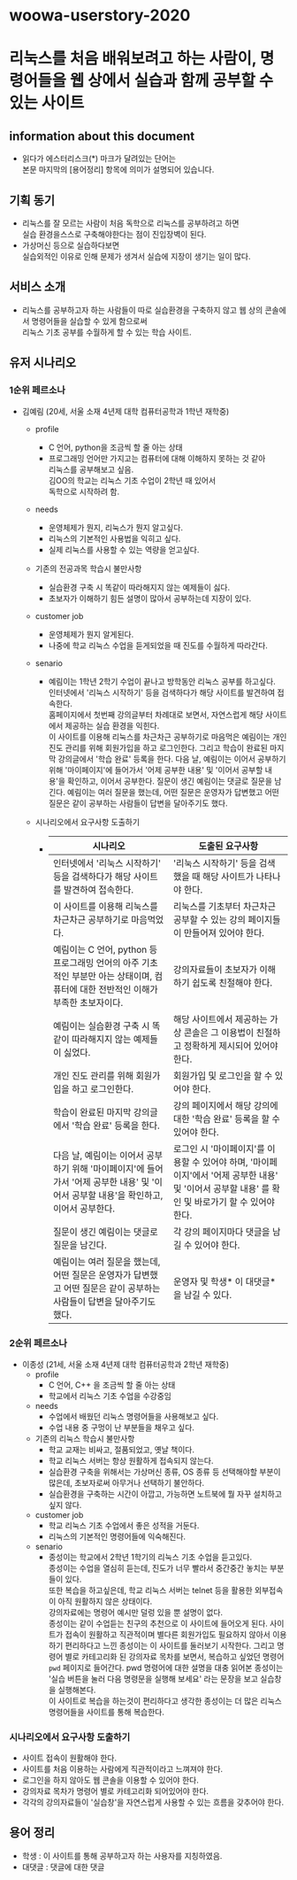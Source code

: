 # woowa-userstory-2020
# 리눅스를 처음 배워보려고 하는 사람이, 명령어들을 웹 상에서 실습과 함께 공부할 수 있는 사이트
## information about this document
 - 읽다가 에스터리스크(*) 마크가 달려있는 단어는   
   본문 마지막의 [용어정리] 항목에  의미가 설명되어 있습니다.
## 기획 동기
 - 리눅스를 잘 모르는 사람이 처음 독학으로 리눅스를 공부하려고 하면  
 실습 환경을스스로 구축해야한다는 점이 진입장벽이 된다.
 - 가상머신 등으로 실습하다보면  
 실습외적인 이유로 인해 문제가 생겨서 실습에 지장이 생기는 일이 많다.
## 서비스 소개
 - 리눅스를 공부하고자 하는 사람들이 따로 실습환경을 구축하지 않고 웹 상의 콘솔에서 명령어들을 실습할 수 있게 함으로써  
 리눅스 기초 공부를 수월하게 할 수 있는 학습 사이트.

## 유저 시나리오
### 1순위 페르소나
- 김예림 (20세, 서울 소재 4년제 대학 컴퓨터공학과 1학년 재학중)
    - profile
        - C 언어, python을 조금씩 할 줄 아는 상태
        - 프로그래밍 언어만 가지고는 컴퓨터에 대해 이해하지 못하는 것 같아  
          리눅스를 공부해보고 싶음.  
          김OO의 학교는 리눅스 기초 수업이 2학년 때 있어서  
          독학으로 시작하려 함.  
    - needs
       - 운영체제가 뭔지, 리눅스가 뭔지 알고싶다.
       - 리눅스의 기본적인 사용법을 익히고 싶다.
       - 실제 리눅스를 사용할 수 있는 역량을 얻고싶다.
    - 기존의 전공과목 학습시 불만사항
       - 실습환경 구축 시 똑같이 따라해지지 않는 예제들이 싫다.
       - 초보자가 이해하기 힘든 설명이 많아서 공부하는데 지장이 있다.
    - customer job
       - 운영체제가 뭔지 알게된다.
       - 나중에 학교 리눅스 수업을 듣게되었을 때 진도를 수월하게 따라간다.
    - senario
       - 예림이는 1학년 2학기 수업이 끝나고 방학동안 리눅스 공부를 하고싶다.  
         인터넷에서 '리눅스 시작하기' 등을 검색하다가 해당 사이트를 발견하여 접속한다.  
         홈페이지에서 첫번째 강의글부터 차례대로 보면서, 자연스럽게 해당 사이트에서 제공하는 실습 환경을 익힌다.  
         이 사이트를 이용해 리눅스를 차근차근 공부하기로 마음먹은 예림이는 개인 진도 관리를 위해 회원가입을 하고 로그인한다. 그리고 학습이 완료된 마지막 강의글에서 '학습 완료' 등록을 한다.
       다음 날, 예림이는 이어서 공부하기 위해 '마이페이지'에 들어가서 '어제 공부한 내용' 및 '이어서 공부할 내용'을 확인하고, 이어서 공부한다. 질문이 생긴 예림이는 댓글로 질문을 남긴다. 예림이는 여러 질문을 했는데, 어떤 질문은 운영자가 답변했고 어떤 질문은 같이 공부하는 사람들이 답변을 달아주기도 했다.
       
    - 시나리오에서 요구사항 도출하기
       - | 시나리오 | 도출된 요구사항 |
         |----------|----------|
         | 인터넷에서 '리눅스 시작하기' 등을 검색하다가 해당 사이트를 발견하여 접속한다. | '리눅스 시작하기' 등을 검색했을 때 해당 사이트가 나타나야 한다. |
         | 이 사이트를 이용해 리눅스를 차근차근 공부하기로 마음먹었다. | 리눅스를 기초부터 차근차근 공부할 수 있는 강의 페이지들이 만들어져 있어야 한다. |
         | 예림이는 C 언어, python 등 프로그래밍 언어의 아주 기초적인 부분만 아는 상태이며, 컴퓨터에 대한 전반적인 이해가 부족한 초보자이다. | 강의자료들이 초보자가 이해하기 쉽도록 친절해야 한다. |
         | 예림이는 실습환경 구축 시 똑같이 따라해지지 않는 예제들이 싫었다. | 해당 사이트에서 제공하는 가상 콘솔은 그 이용법이 친절하고 정확하게 제시되어 있어야 한다. |
         | 개인 진도 관리를 위해 회원가입을 하고 로그인한다. | 회원가입 및 로그인을 할 수 있어야 한다. |
         | 학습이 완료된 마지막 강의글에서 '학습 완료' 등록을 한다. | 강의 페이지에서 해당 강의에 대한 '학습 완료' 등록을 할 수 있어야 한다. |
         | 다음 날, 예림이는 이어서 공부하기 위해 '마이페이지'에 들어가서 '어제 공부한 내용' 및 '이어서 공부할 내용'을 확인하고, 이어서 공부한다. | 로그인 시 '마이페이지'를 이용할 수 있어야 하며, '마이페이지'에서 '어제 공부한 내용' 및 '이어서 공부할 내용' 를 확인 및 바로가기 할 수 있어야 한다. |
         | 질문이 생긴 예림이는 댓글로 질문을 남긴다. | 각 강의 페이지마다 댓글을 남길 수 있어야 한다. | 
         | 예림이는 여러 질문을 했는데, 어떤 질문은 운영자가 답변했고 어떤 질문은 같이 공부하는 사람들이 답변을 달아주기도 했다. | 운영자 및 학생* 이 대댓글* 을 남길 수 있다. | 
       
### 2순위 페르소나
- 이종성 (21세, 서울 소재 4년제 대학 컴퓨터공학과 2학년 재학중)
    - profile
        - C 언어, C++ 을 조금씩 할 줄 아는 상태
        - 학교에서 리눅스 기초 수업을 수강중임
    - needs
       - 수업에서 배웠던 리눅스 명령어들을 사용해보고 싶다.
       - 수업 내용 중 구멍이 난 부분들을 채우고 싶다.
    - 기존의 리눅스 학습시 불만사항
       - 학교 교재는 비싸고, 절품되었고, 옛날 책이다.
       - 학교 리눅스 서버는 항상 원활하게 접속되지 않는다.  
       - 실습환경 구축을 위해서는 가상머신 종류, OS 종류 등 선택해야할 부분이 많은데, 초보자로써 아무거나 선택하기 불안하다.
       - 실습환경을 구축하는 시간이 아깝고, 가능하면 노트북에 뭘 자꾸 설치하고 싶지 않다.
    - customer job
       - 학교 리눅스 기초 수업에서 좋은 성적을 거둔다.
       - 리눅스의 기본적인 명령어들에 익숙해진다.
    - senario
       - 종성이는 학교에서 2학년 1학기의 리눅스 기초 수업을 듣고있다.  
         종성이는 수업을 열심히 듣는데, 진도가 너무 빨라서 중간중간 놓치는 부분들이 있다.  
         또한 복습을 하고싶은데, 학교 리눅스 서버는 telnet 등을 활용한 외부접속이 아직 원활하지 않은 상태이다.  
         강의자료에는 명령어 예시만 덜렁 있을 뿐 설명이 없다.  
         종성이는 같이 수업듣는 친구의 추천으로 이 사이트에 들어오게 된다.
         사이트가 접속이 원활하고 직관적이며 별다른 회원가입도 필요하지 않아서 이용하기 편리하다고 느낀 종성이는 이 사이트를 둘러보기 시작한다.
         그리고 명령어 별로 카테고리화 된 강의자료 목차를 보면서, 복습하고 싶었던 명령어 `pwd` 페이지로 들어간다.
         pwd 명령어에 대한 설명을 대충 읽어본 종성이는 '실습 버튼을 눌러 다음 명령문을 실행해 보세요' 라는 문장을 보고 실습창을 실행해본다.  
         이 사이트로 복습을 하는것이 편리하다고 생각한 종성이는 더 많은 리눅스 명령어들을 사이트를 통해 복습한다.

### 시나리오에서 요구사항 도출하기
- 사이트 접속이 원활해야 한다.
- 사이트를 처음 이용하는 사람에게 직관적이라고 느껴져야 한다.
- 로그인을 하지 않아도 웹 콘솔을 이용할 수 있어야 한다.
- 강의자료 목차가 명령어 별로 카테고리화 되어있어야 한다.
- 각각의 강의자료들이 '실습창'을 자연스럽게 사용할 수 있는 흐름을 갖추어야 한다.

## 용어 정리
- 학생 : 이 사이트를 통해 공부하고자 하는 사용자를 지칭하였음.
- 대댓글 : 댓글에 대한 댓글
